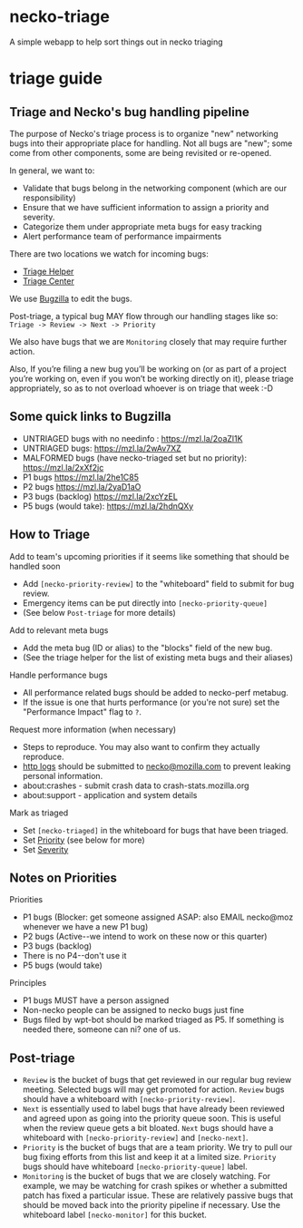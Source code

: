 # necko-triage
A simple webapp to help sort things out in necko triaging

# triage guide

## Triage and Necko's bug handling pipeline
The purpose of Necko's triage process is to organize "new" networking bugs into their appropriate place for handling.
Not all bugs are "new"; some come from other components, some are being revisited or re-opened.

In general, we want to: 
* Validate that bugs belong in the networking component (which are our responsibility)
* Ensure that we have sufficient information to assign a priority and severity.
* Categorize them under appropriate meta bugs for easy tracking 
* Alert performance team of performance impairments

There are two locations we watch for incoming bugs:
* [Triage Helper](https://mozilla-necko.github.io/necko-triage/)
* [Triage Center](https://mozilla.github.io/triage-center/?component=Core%3ANetworking&component=Core%3ANetworking%3A+Cache&component=Core%3ANetworking%3A+Cookies&component=Core%3ANetworking%3A+DNS&component=Core%3ANetworking%3A+Domain+Lists&component=Core%3ANetworking%3A+FTP&component=Core%3ANetworking%3A+File&component=Core%3ANetworking%3A+HTTP&component=Core%3ANetworking%3A+JAR&component=Core%3ANetworking%3A+WebSockets)

We use [Bugzilla](https://bugzilla.mozilla.org) to edit the bugs.

Post-triage, a typical bug MAY flow through our handling stages like so:\
`Triage -> Review -> Next -> Priority`

We also have bugs that we are `Monitoring` closely that may require further action.

Also, If you’re filing a new bug you’ll be working on (or as part of a project you’re working on, even if you won’t be working directly on it), please triage appropriately, so as to not overload whoever is on triage that week :-D


## Some quick links to Bugzilla

- UNTRIAGED bugs with no needinfo :  https://mzl.la/2oaZl1K
- UNTRIAGED bugs: https://mzl.la/2wAv7XZ
- MALFORMED bugs (have necko-triaged set but no priority): https://mzl.la/2xXf2jc
- P1 bugs  https://mzl.la/2he1C85
- P2 bugs  https://mzl.la/2yaD1aO
- P3 bugs  (backlog) https://mzl.la/2xcYzEL
- P5 bugs (would take): https://mzl.la/2hdnQXy


## How to Triage

Add to team's upcoming priorities if it seems like something that should be handled soon
- Add `[necko-priority-review]` to the "whiteboard" field to submit for bug review.
- Emergency items can be put directly into `[necko-priority-queue]`
- (See below `Post-triage` for more details) 

Add to relevant meta bugs
- Add the meta bug (ID or alias) to the "blocks" field of the new bug.
- (See the triage helper for the list of existing meta bugs and their aliases)

Handle performance bugs
- All performance related bugs should be added to necko-perf metabug.
- If the issue is one that hurts performance (or you're not sure) set the "Performance Impact" flag to `?`.

Request more information (when necessary)
- Steps to reproduce. You may also want to confirm they actually reproduce.
- [http logs](https://firefox-source-docs.mozilla.org/networking/http/logging.html) should be submitted to necko@mozilla.com to prevent leaking personal information.
- about:crashes - submit crash data to crash-stats.mozilla.org
- about:support - application and system details

Mark as triaged
- Set `[necko-triaged]` in the whiteboard for bugs that have been triaged.
- Set [Priority](https://wiki.mozilla.org/BMO/UserGuide/BugFields#priority) (see below for more)
- Set [Severity](https://wiki.mozilla.org/BMO/UserGuide/BugFields#bug_severity)

## Notes on Priorities

Priorities
- P1 bugs (Blocker: get someone assigned ASAP: also EMAIL necko@moz whenever we have a new P1 bug)
- P2 bugs (Active--we intend to work on these now or this quarter)
- P3 bugs (backlog)
- There is no P4--don't use it
- P5 bugs (would take)

Principles
- P1 bugs MUST have a person assigned
- Non-necko people can be assigned to necko bugs just fine
- Bugs filed by wpt-bot should be marked triaged as P5. If something is needed there, someone can ni? one of us.

## Post-triage

- `Review` is the bucket of bugs that get reviewed in our regular bug review meeting. 
Selected bugs will may get promoted for action. `Review` bugs should have a whiteboard with `[necko-priority-review]`.
- `Next` is essentially used to label bugs that have already been reviewed and agreed upon as going into the priority queue soon. 
This is useful when the review queue gets a bit bloated. `Next` bugs should have a whiteboard with `[necko-priority-review]` and `[necko-next]`.
- `Priority` is the bucket of bugs that are a team priority. We try to pull our bug fixing efforts from this list and keep it at a limited size. `Priority` bugs should have whiteboard `[necko-priority-queue]` label.
- `Monitoring` is the bucket of bugs that we are closely watching. For example, we may be watching for crash spikes or whether a submitted patch has fixed a particular issue. These are relatively passive bugs that should be moved back into the priority pipeline if necessary. Use the whiteboard label `[necko-monitor]` for this bucket.
